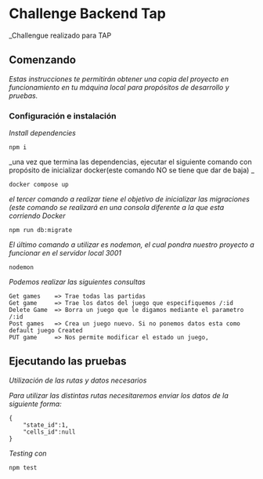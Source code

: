 # Challenge Backend Tap

_Challengue realizado para TAP

## Comenzando 

_Estas instrucciones te permitirán obtener una copia del proyecto en funcionamiento en tu máquina local para propósitos de desarrollo y pruebas._

### Configuración e instalación

_Install dependencies_

```
npm i
```

_una vez que termina las dependencias, ejecutar el siguiente comando con propósito de inicializar docker(este comando NO se tiene que dar de baja) _

```
docker compose up
```

_el tercer comando a realizar tiene el objetivo de inicializar las migraciones (este comando se realizará en una consola diferente a la que esta corriendo Docker_

```
npm run db:migrate
```
_El último comando a utilizar es nodemon, el cual pondra nuestro proyecto a funcionar en el servidor local 3001_

```
nodemon
```

_Podemos realizar las siguientes consultas_

```
Get games    => Trae todas las partidas
Get game     => Trae los datos del juego que especifiquemos /:id
Delete Game  => Borra un juego que le digamos mediante el parametro /:id
Post games   => Crea un juego nuevo. Si no ponemos datos esta como default juego Created
PUT game     => Nos permite modificar el estado un juego,
```
## Ejecutando las pruebas

_Utilización de las rutas y datos necesarios_

_Para utilizar las distintas rutas necesitaremos enviar los datos de la siguiente forma:_ 

```
{
    "state_id":1,
    "cells_id":null
}
```

_Testing con_

```
npm test
```

